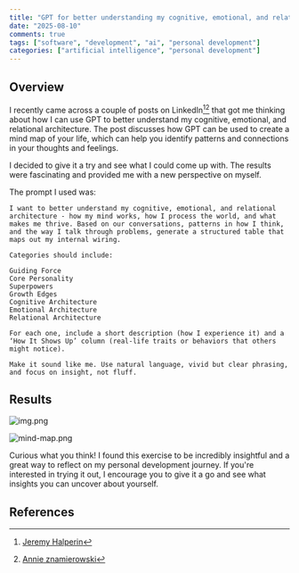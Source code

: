 ```yaml
---
title: "GPT for better understanding my cognitive, emotional, and relational architecture"
date: "2025-08-10"
comments: true
tags: ["software", "development", "ai", "personal development"]
categories: ["artificial intelligence", "personal development"]
---
```


## Overview

I recently came across a couple of posts on LinkedIn[^1][^2] that got me thinking about how I can use GPT to better understand my cognitive, emotional, and relational architecture. The post discusses how GPT can be used to create a mind map of your life, which can help you identify patterns and connections in your thoughts and feelings.

I decided to give it a try and see what I could come up with. The results were fascinating and provided me with a new perspective on myself.

The prompt I used was:

```
I want to better understand my cognitive, emotional, and relational architecture - how my mind works, how I process the world, and what makes me thrive. Based on our conversations, patterns in how I think, and the way I talk through problems, generate a structured table that maps out my internal wiring.

Categories should include:

Guiding Force
Core Personality
Superpowers
Growth Edges
Cognitive Architecture
Emotional Architecture
Relational Architecture

For each one, include a short description (how I experience it) and a ‘How It Shows Up’ column (real-life traits or behaviors that others might notice).

Make it sound like me. Use natural language, vivid but clear phrasing, and focus on insight, not fluff.
```

## Results

![img.png](https://johnmcostaiii.com/img/mind-map/img.png)

![mind-map.png](https://johnmcostaiii.com/img/mind-map/mind-map-results.png)


Curious what you think! I found this exercise to be incredibly insightful and a great way to reflect on my personal
development journey. If you're interested in trying it out, I encourage you to give it a go and see what insights you
can uncover about yourself.

## References

[^1]: [Jeremy Halperin](https://www.linkedin.com/posts/jeremyhalperin_over-the-past-8-months-ive-been-fully-immersed-activity-7359244299185602562-4nWF?utm_source=share&utm_medium=member_desktop&rcm=ACoAAABC-OMBHaNI2NbhYNIWkWpUMmtD1xGQKMM)
[^2]: [Annie znamierowski](https://www.linkedin.com/posts/annieznamierowski_one-of-the-most-powerful-human-applications-activity-7348748028243001344-fSTj?utm_source=share&utm_medium=member_desktop&rcm=ACoAAABC-OMBHaNI2NbhYNIWkWpUMmtD1xGQKMM)
